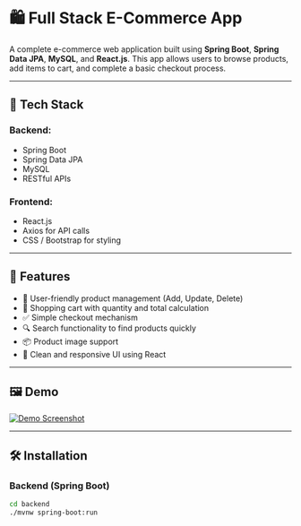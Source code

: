 # 🛍️ Full Stack E-Commerce App

A complete e-commerce web application built using **Spring Boot**, **Spring Data JPA**, **MySQL**, and **React.js**. This app allows users to browse products, add items to cart, and complete a basic checkout process.

---

## 🔧 Tech Stack

### Backend:
- Spring Boot
- Spring Data JPA
- MySQL
- RESTful APIs

### Frontend:
- React.js
- Axios for API calls
- CSS / Bootstrap for styling

---

## 🚀 Features

- 🔐 User-friendly product management (Add, Update, Delete)
- 🛒 Shopping cart with quantity and total calculation
- ✅ Simple checkout mechanism
- 🔍 Search functionality to find products quickly
- 📦 Product image support
- 💬 Clean and responsive UI using React

---

## 🖼️ Demo

[![Demo Screenshot](https://via.placeholder.com/600x300.png?text=Project+Screenshot)](https://github.com/your-username/your-repo)

---

## 🛠️ Installation

### Backend (Spring Boot)

```bash
cd backend
./mvnw spring-boot:run
